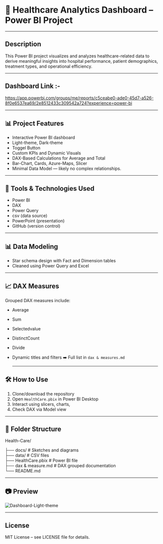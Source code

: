 
# 🏥 Healthcare Analytics Dashboard – Power BI Project

---

## Description
This Power BI project visualizes and analyzes healthcare-related data to derive meaningful insights into hospital performance, patient demographics, treatment types, and operational efficiency.


---

## Dashboard Link :-
https://app.powerbi.com/groups/me/reports/c5ceabe0-ade0-45d7-a526-8f0e6537ea69/2e8512433c309542a724?experience=power-bi

---

## 📊 Project Features

- Interactive Power BI dashboard
- Light-theme, Dark-theme
- Toggel Button  
- Custom KPIs and Dynamic Visuals
- DAX-Based Calculations for Average and Total
- Bar-Chart, Cards, Azure-Maps, Slicer
- Minimal Data Model — likely no complex relationships. 

---
  
## 🧩 Tools & Technologies Used
- Power BI  
- DAX  
- Power Query  
- csv (data source)  
- PowerPoint (presentation)  
- GitHub (version control)

 ---
   
## 📊  Data Modeling
- Star schema design with Fact and Dimension tables  
- Cleaned using Power Query and Excel

---
 
## 📈  DAX Measures
Grouped DAX measures include:
- Average 
- Sum
- Selectedvalue
- DistinctCount
- Divide 
- Dynamic titles and filters
➡️ Full list in `dax & measures.md`


  ---

## 🛠️ How to Use
1. Clone/download the repository  
2. Open `HealthCare.pbix` in Power BI Desktop  
3. Interact using slicers, charts,  
4. Check DAX via Model view

---
   
## 📁 Folder Structure
Health-Care/

├── docs/                           # Sketches and diagrams  
├── data/                           # CSV files  
├── HealthCare.pbix                 # Power BI file  
├── dax & measure.md                # DAX grouped documentation  
└── README.md

---

## 📷 Preview
![Dashboard-Light-theme](https://github.com/user-attachments/assets/99daecde-3bbe-44fe-b8d6-51573f4b15f1)


---
  
## License
MIT License – see LICENSE file for details.
